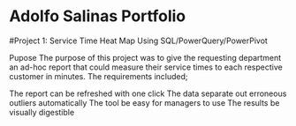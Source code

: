 # Adolfo Salinas Portfolio



#Project 1: Service Time Heat Map Using SQL/PowerQuery/PowerPivot

Pupose The purpose of this project was to give the requesting department an ad-hoc report that could measure their service times to each respective customer in minutes. The requirements included;

The report can be refreshed with one click 
The data separate out erroneous outliers automatically 
The tool be easy for managers to use
The results be visually digestible 
